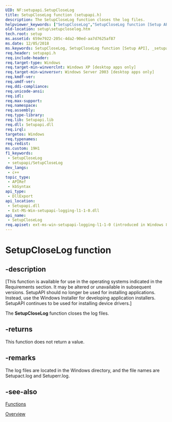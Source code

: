 ```yaml
---
UID: NF:setupapi.SetupCloseLog
title: SetupCloseLog function (setupapi.h)
description: The SetupCloseLog function closes the log files.
helpviewer_keywords: ["SetupCloseLog","SetupCloseLog function [Setup API]","_setupapi_setupcloselog","setup.setupcloselog","setupapi/SetupCloseLog"]
old-location: setup\setupcloselog.htm
tech.root: setup
ms.assetid: 659e7922-205c-4da2-90ed-aa7d7625af87
ms.date: 12/05/2018
ms.keywords: SetupCloseLog, SetupCloseLog function [Setup API], _setupapi_setupcloselog, setup.setupcloselog, setupapi/SetupCloseLog
req.header: setupapi.h
req.include-header: 
req.target-type: Windows
req.target-min-winverclnt: Windows XP [desktop apps only]
req.target-min-winversvr: Windows Server 2003 [desktop apps only]
req.kmdf-ver: 
req.umdf-ver: 
req.ddi-compliance: 
req.unicode-ansi: 
req.idl: 
req.max-support: 
req.namespace: 
req.assembly: 
req.type-library: 
req.lib: Setupapi.lib
req.dll: Setupapi.dll
req.irql: 
targetos: Windows
req.typenames: 
req.redist: 
ms.custom: 19H1
f1_keywords:
 - SetupCloseLog
 - setupapi/SetupCloseLog
dev_langs:
 - c++
topic_type:
 - APIRef
 - kbSyntax
api_type:
 - DllExport
api_location:
 - Setupapi.dll
 - Ext-MS-Win-setupapi-logging-l1-1-0.dll
api_name:
 - SetupCloseLog
req.apiset: ext-ms-win-setupapi-logging-l1-1-0 (introduced in Windows 8)
---
```


# SetupCloseLog function


## -description

<p class="CCE_Message">[This function is available for use in the operating systems indicated in the Requirements section. It may be altered or unavailable in subsequent versions.   SetupAPI should no longer be used for installing applications. Instead, use the Windows Installer for developing application installers. SetupAPI continues to be used for installing device drivers.]

The <b>SetupCloseLog</b> function closes the log files.



## -returns

This function does not return a value.

## -remarks

The log files are located in the Windows directory, and the file names are Setupact.log and Setuperr.log.

## -see-also

<a href="/windows/desktop/SetupApi/functions">Functions</a>



<a href="/windows/desktop/SetupApi/overview">Overview</a>
